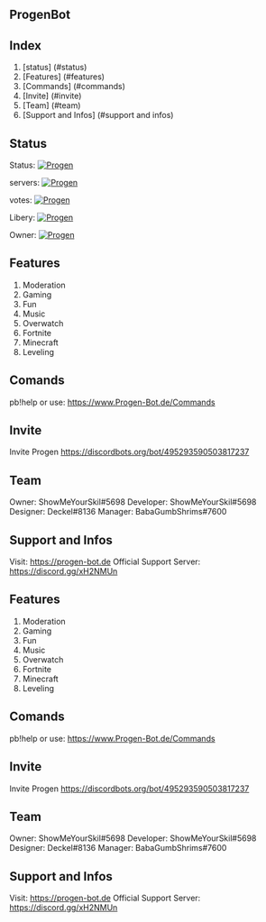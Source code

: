 
## ProgenBot

## Index
1. [status] (#status)
2. [Features]   (#features)
3. [Commands]   (#commands)
4. [Invite]     (#invite)
5. [Team]		(#team)
6. [Support and Infos]	(#support and infos)

## Status

Status:	<a href="https://discordbots.org/bot/495293590503817237" >
  <img src="https://discordbots.org/api/widget/status/495293590503817237.svg" alt="Progen" />
</a>

servers: <a href="https://discordbots.org/bot/495293590503817237" >
  <img src="https://discordbots.org/api/widget/servers/495293590503817237.svg" alt="Progen" />
</a>

votes: <a href="https://discordbots.org/bot/495293590503817237" >
  <img src="https://discordbots.org/api/widget/upvotes/495293590503817237.svg" alt="Progen" />
</a>

Libery: <a href="https://discordbots.org/bot/495293590503817237" >
  <img src="https://discordbots.org/api/widget/lib/495293590503817237.svg" alt="Progen" />
</a>

Owner: <a href="https://discordbots.org/bot/495293590503817237" >
  <img src="https://discordbots.org/api/widget/owner/495293590503817237.svg" alt="Progen" />
</a>


## Features
1. Moderation
2. Gaming
3. Fun
4. Music
5. Overwatch
6. Fortnite
7. Minecraft 
8. Leveling

## Comands
pb!help
or use: https://www.Progen-Bot.de/Commands

## Invite
Invite Progen https://discordbots.org/bot/495293590503817237

## Team
Owner: ShowMeYourSkil#5698
Developer: ShowMeYourSkil#5698
Designer: Deckel#8136
Manager: BabaGumbShrims#7600

## Support and Infos
Visit: https://progen-bot.de
Official Support Server: https://discord.gg/xH2NMUn


## Features
1. Moderation
2. Gaming
3. Fun
4. Music
5. Overwatch
6. Fortnite
7. Minecraft 
8. Leveling

## Comands
pb!help
or use: https://www.Progen-Bot.de/Commands

## Invite
Invite Progen https://discordbots.org/bot/495293590503817237

## Team
Owner: ShowMeYourSkil#5698
Developer: ShowMeYourSkil#5698
Designer: Deckel#8136
Manager: BabaGumbShrims#7600

## Support and Infos
Visit: https://progen-bot.de
Official Support Server: https://discord.gg/xH2NMUn


